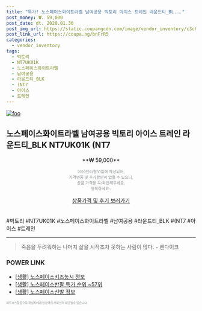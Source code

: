 ```yaml
--- 
title: "특가! 노스페이스화이트라벨 남여공용 빅토리 아이스 트레인 라운드티_BL..." 
post_money: ₩. 59,000 
post_date: dt. 2020.01.30 
post_img_url: https://static.coupangcdn.com/image/vendor_inventory/c3c6/bda79adb326162351fadd03eb9eaa06b8d9fc3a3cd98a9b7307e0f153cae.jpg 
post_link_url: https://coupa.ng/bnFrR5 
categories: 
  - vendor_inventory 
tags: 
  - 빅토리 
  - NT7UK01K 
  - 노스페이스화이트라벨 
  - 남여공용 
  - 라운드티_BLK 
  - (NT7 
  - 아이스 
  - 트레인 
--- 
```

[![foo](https://static.coupangcdn.com/image/vendor_inventory/c3c6/bda79adb326162351fadd03eb9eaa06b8d9fc3a3cd98a9b7307e0f153cae.jpg)](https://coupa.ng/bnFrR5) 

## 노스페이스화이트라벨 남여공용 빅토리 아이스 트레인 라운드티_BLK NT7UK01K (NT7 
<p style="text-align: center;">**₩ 59,000**</p> 
<p style="text-align: center;"><span style="color: #898c8f; font-family: Georgia,Times,serif; font-size: 0.75em;">2020년01월30일에 작성되어, <br>가격변동 및 추가할인이 있을 수 있으니,<br> 상품 가격을 꼭!확인해주세요.<br>행복하세요~</span> 
</p>	 
<div markdown="0" style="text-align: center;"><a href="https://coupa.ng/bnFrR5" class="btn btn--success">상품가격 및 후기 보러가기</a></div> 
<br><br> 
  #빅토리 #NT7UK01K #노스페이스화이트라벨 #남여공용 #라운드티_BLK #(NT7 #아이스 #트레인 
<hr> 

> 죽음을 두려워하는 나머지 삶을 시작조차 못하는 사람이 많다. - 벤다이크 


### POWER LINK

* <a href="https://blog.naver.com/sakai111/221766377216" target="_blank"> [생활] 노스페이스키즈눕시 정보 </a>
* <a href="https://blog.naver.com/sakai111/221783661749" target="_blank"> [생활] 노스페이스반팔 특가 순위 ~57위</a>
* <a href="https://blog.naver.com/sakai111/221762322210" target="_blank"> [생활] 노스페이스신발 정보 </a>

<span style="color: #898c8f; font-family: Georgia,Times,serif; font-size: 0.55em;">파트너스활동으로 작성자에게 일정액의 커미션이 제공될수 있습니다.</span> 
